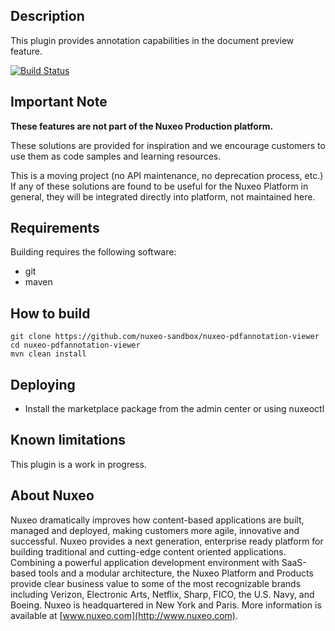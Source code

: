 ## Description
This plugin provides annotation capabilities in the document preview feature.

[![Build Status](https://qa.nuxeo.org/jenkins/buildStatus/icon?job=Sandbox/sandbox_nuxeo-pdfannotation-viewer-master)](https://qa.nuxeo.org/jenkins/job/Sandbox/sandbox_nuxeo-pdfannotation-viewer-master)

## Important Note

**These features are not part of the Nuxeo Production platform.**

These solutions are provided for inspiration and we encourage customers to use them as code samples and learning resources.

This is a moving project (no API maintenance, no deprecation process, etc.) If any of these solutions are found to be useful for the Nuxeo Platform in general, they will be integrated directly into platform, not maintained here.

## Requirements
Building requires the following software:
- git
- maven

## How to build
```
git clone https://github.com/nuxeo-sandbox/nuxeo-pdfannotation-viewer
cd nuxeo-pdfannotation-viewer
mvn clean install
```

## Deploying
- Install the marketplace package from the admin center or using nuxeoctl

## Known limitations
This plugin is a work in progress.

## About Nuxeo
Nuxeo dramatically improves how content-based applications are built, managed and deployed, making customers more agile, innovative and successful. Nuxeo provides a next generation, enterprise ready platform for building traditional and cutting-edge content oriented applications. Combining a powerful application development environment with SaaS-based tools and a modular architecture, the Nuxeo Platform and Products provide clear business value to some of the most recognizable brands including Verizon, Electronic Arts, Netflix, Sharp, FICO, the U.S. Navy, and Boeing. Nuxeo is headquartered in New York and Paris. More information is available at [www.nuxeo.com](http://www.nuxeo.com).
